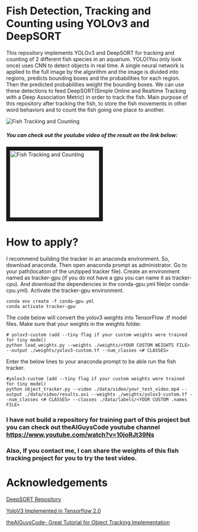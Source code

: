 # Fish Detection, Tracking and Counting using YOLOv3 and DeepSORT

  This repository implements YOLOv3 and DeepSORT for tracking and counting of 2 different fish species in an aquarium.
YOLO(You only look once) uses CNN to detect objects in real time. A single neural network is applied to the full image by the algorithm and the image is divided into regions, predicts bounding boxes and the probabilities for each region. Then the predicted probabilities weight the bounding boxes. We can use these detections to feed DeepSORT(Simple Online and Realtime Tracking with a Deep Association Metric) in order to track the fish. Main purpose of this repository after tracking the fish, to store the fish movements in other word behaviors and to count the fish going one place to another. <Enter>
  
![Fish Tracking and Counting](https://github.com/Fjolnirr/fish_tracker/tree/master/data/gifs/output14-gif.gif)

##### You can check out the youtube video of the result on the link below:
<a href="https://www.youtube.com/watch?v=Fu2W3UVwYIE
" target="_blank"><img src="http://img.youtube.com/vi/Fu2W3UVwYIE/0.jpg" 
alt="Fish Tracking and Counting" width="240" height="180" border="10" /></a>

# How to apply?
I recommend building the tracker in an anaconda environment. So, download anaconda. Then open anaconda prompt as administrator.
Go to your path(location of the unzipped tracker file). Create an environment named as tracker-gpu (if you do not have a gpu you can name it as tracker-cpu). And download the dependencies in the conda-gpu.yml file(or conda-cpu.yml). Activate the tracker-gpu environment.
```
conda env create -f conda-gpu.yml
conda activate tracker-gpu
```
The code below will convert the yolov3 weights into TensorFlow .tf model files. Make sure that your weights in the weights folder.
```
# yolov3-custom (add --tiny flag if your custom weights were trained for tiny model)
python load_weights.py --weights ./weights/<YOUR CUSTOM WEIGHTS FILE> --output ./weights/yolov3-custom.tf --num_classes <# CLASSES>
```
Enter the below lines to your anaconda prompt to be able run the fish tracker.
```
#yolov3-custom (add --tiny flag if your custom weights were trained for tiny model)
python object_tracker.py --video ./data/video/your_test_video.mp4 --output ./data/video/results.avi --weights ./weights/yolov3-custom.tf --num_classes <# CLASSES> --classes ./data/labels/<YOUR CUSTOM .names FILE>
```
### I have not build a repository for training part of this project but you can check out theAIGuysCode youtube channel https://www.youtube.com/watch?v=10joRJt39Ns
### Also, If you contact me, I can share the weights of this fish tracking project for you to try the test video.

# Acknowledgements

[DeepSORT Repository](https://github.com/nwojke/deep_sort) <Enter>
  
[YoloV3 Implemented in Tensorflow 2.0](https://github.com/zzh8829/yolov3-tf2) <Enter>
  
[theAIGuysCode- Great Tutorial for Object Tracking Implementation](https://github.com/theAIGuysCode/yolov3_deepsort) <Enter>
  
 
 
